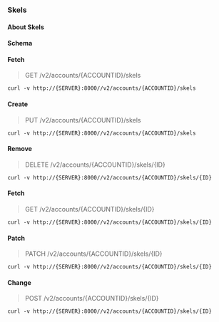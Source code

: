 ### Skels

#### About Skels

#### Schema



#### Fetch

> GET /v2/accounts/{ACCOUNTID}/skels

```curl
curl -v http://{SERVER}:8000//v2/accounts/{ACCOUNTID}/skels
```

#### Create

> PUT /v2/accounts/{ACCOUNTID}/skels

```curl
curl -v http://{SERVER}:8000//v2/accounts/{ACCOUNTID}/skels
```

#### Remove

> DELETE /v2/accounts/{ACCOUNTID}/skels/{ID}

```curl
curl -v http://{SERVER}:8000//v2/accounts/{ACCOUNTID}/skels/{ID}
```

#### Fetch

> GET /v2/accounts/{ACCOUNTID}/skels/{ID}

```curl
curl -v http://{SERVER}:8000//v2/accounts/{ACCOUNTID}/skels/{ID}
```

#### Patch

> PATCH /v2/accounts/{ACCOUNTID}/skels/{ID}

```curl
curl -v http://{SERVER}:8000//v2/accounts/{ACCOUNTID}/skels/{ID}
```

#### Change

> POST /v2/accounts/{ACCOUNTID}/skels/{ID}

```curl
curl -v http://{SERVER}:8000//v2/accounts/{ACCOUNTID}/skels/{ID}
```

